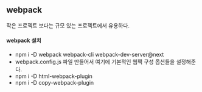 ## webpack
작은 프로젝트 보다는 규모 있는 프로젝트에서 유용하다. 

#### webpack 설치
- npm i -D webpack webpack-cli webpack-dev-server@next
- webpack.config.js 파일 만들어서 여기에 기본적인 웹팩 구성 옵션들을 설정해준다. 
- npm i -D html-webpack-plugin
- npm i -D copy-webpack-plugin